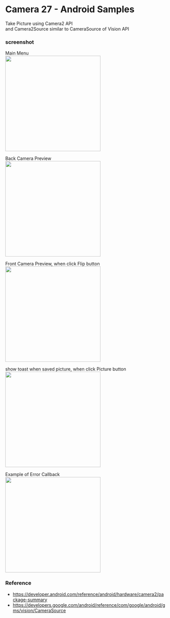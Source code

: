 Camera 27 - Android Samples
===============

Take Picture using  Camera2 API <br/>
 and Camera2Source similar to CameraSource of Vision API <br/>

### screenshot <br/>
Main Menu <br/>
<image src="https://raw.githubusercontent.com/ohwada/Android_Samples/master/Camera27/screenshot/camera27_main.png" width="300" /><br/>

Back Camera Preview <br/>
<image src="https://raw.githubusercontent.com/ohwada/Android_Samples/master/Camera27/screenshot/camera27_picture_preview_back.png" width="300" /><br/>

Front Camera Preview, when click Flip button <br/>
<image src="https://raw.githubusercontent.com/ohwada/Android_Samples/master/Camera27/screenshot/camera27_picture_prewview_front.png" width="300" /><br/>

show toast when saved picture, when click Picture button  <br/>
<image src="https://raw.githubusercontent.com/ohwada/Android_Samples/master/Camera27/screenshot/camera27_picture_saved.png" width="300" /><br/>

Example of Error Callback  <br/>
<image src="https://raw.githubusercontent.com/ohwada/Android_Samples/master/Camera27/screenshot/camera27_picture_error_callback.png" width="300" /><br/>


### Reference <br/>
- https://developer.android.com/reference/android/hardware/camera2/package-summary
- https://developers.google.com/android/reference/com/google/android/gms/vision/CameraSource

